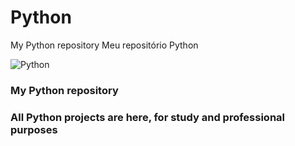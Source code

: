 # Python

My Python repository
Meu repositório Python

<img align="center" alt="Python" src="https://miro.medium.com/max/1400/1*ycIMlwgwicqlO6PcFRA-Iw.png"/>

### My Python repository
### All Python projects are here, for study and professional purposes
